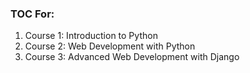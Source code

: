 ### TOC For:

1. Course 1: Introduction to Python
2. Course 2: Web Development with Python
3. Course 3: Advanced Web Development with Django
